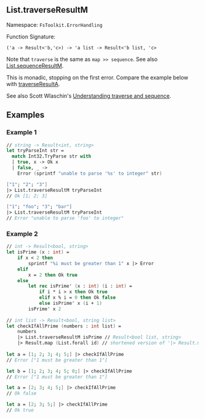 ## List.traverseResultM

Namespace: `FsToolkit.ErrorHandling`

Function Signature:

```
('a -> Result<'b,'c>) -> 'a list -> Result<'b list, 'c>
```

Note that `traverse` is the same as `map >> sequence`. See also [List.sequenceResultM](sequenceResultM.md).

This is monadic, stopping on the first error. Compare the example below with [traverseResultA](traverseResultA.md).

See also Scott Wlaschin's [Understanding traverse and sequence](https://fsharpforfunandprofit.com/posts/elevated-world-4/).

## Examples

### Example 1

```fsharp
// string -> Result<int, string>
let tryParseInt str =
  match Int32.TryParse str with
  | true, x -> Ok x
  | false, _ -> 
    Error (sprintf "unable to parse '%s' to integer" str)

["1"; "2"; "3"]
|> List.traverseResultM tryParseInt 
// Ok [1; 2; 3]

["1"; "foo"; "3"; "bar"]
|> List.traverseResultM tryParseInt 
// Error "unable to parse 'foo' to integer"
```

### Example 2

```fsharp
// int -> Result<bool, string>
let isPrime (x : int) =
    if x < 2 then 
        sprintf "%i must be greater than 1" x |> Error
    elif 
        x = 2 then Ok true
    else
        let rec isPrime' (x : int) (i : int) =
            if i * i > x then Ok true
            elif x % i = 0 then Ok false
            else isPrime' x (i + 1)
        isPrime' x 2
  
// int list -> Result<bool, string list>      
let checkIfAllPrime (numbers : int list) =
    numbers
    |> List.traverseResultM isPrime // Result<bool list, string>
    |> Result.map (List.forall id) // shortened version of '|> Result.map (fun boolList -> boolList |> List.map (fun x -> x = true))';
    
let a = [1; 2; 3; 4; 5;] |> checkIfAllPrime
// Error ["1 must be greater than 1"]

let b = [1; 2; 3; 4; 5; 0;] |> checkIfAllPrime
// Error ["1 must be greater than 1"]

let a = [2; 3; 4; 5;] |> checkIfAllPrime
// Ok false

let a = [2; 3; 5;] |> checkIfAllPrime
// Ok true
```
